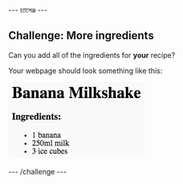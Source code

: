 \--- চ্যালেঞ্জ \---

## Challenge: More ingredients

Can you add all of the ingredients for **your** recipe?

Your webpage should look something like this:

![screenshot](images/recipe-more-ingredients.png)

\--- /challenge \---